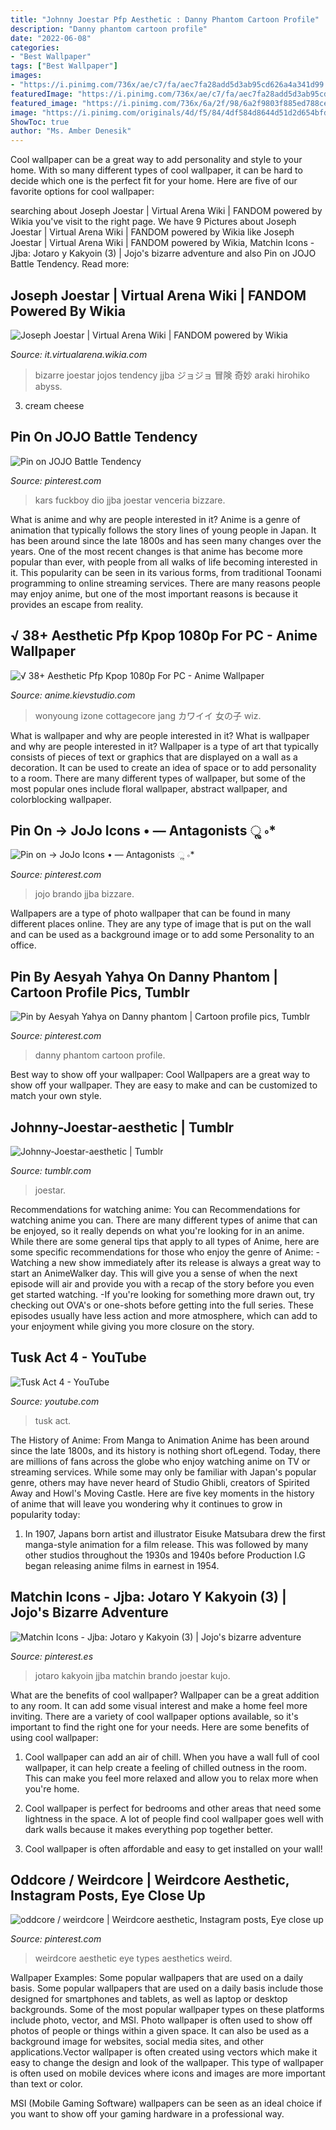 ```yaml
---
title: "Johnny Joestar Pfp Aesthetic : Danny Phantom Cartoon Profile"
description: "Danny phantom cartoon profile"
date: "2022-06-08"
categories:
- "Best Wallpaper"
tags: ["Best Wallpaper"]
images:
- "https://i.pinimg.com/736x/ae/c7/fa/aec7fa28add5d3ab95cd626a4a341d99.jpg"
featuredImage: "https://i.pinimg.com/736x/ae/c7/fa/aec7fa28add5d3ab95cd626a4a341d99.jpg"
featured_image: "https://i.pinimg.com/736x/6a/2f/98/6a2f9803f885ed788ce05eded4ecb2ae.jpg"
image: "https://i.pinimg.com/originals/4d/f5/84/4df584d8644d51d2d654bfd7f1072474.jpg"
ShowToc: true
author: "Ms. Amber Denesik"
---
```



Cool wallpaper can be a great way to add personality and style to your home. With so many different types of cool wallpaper, it can be hard to decide which one is the perfect fit for your home. Here are five of our favorite options for cool wallpaper: 

	

		
searching about Joseph Joestar | Virtual Arena Wiki | FANDOM powered by Wikia you've visit to the right page. We have 9 Pictures about Joseph Joestar | Virtual Arena Wiki | FANDOM powered by Wikia like Joseph Joestar | Virtual Arena Wiki | FANDOM powered by Wikia, Matchin Icons - Jjba: Jotaro y Kakyoin (3) | Jojo&#039;s bizarre adventure and also Pin on JOJO Battle Tendency. Read more:
		
    
## Joseph Joestar | Virtual Arena Wiki | FANDOM Powered By Wikia

<img loading=lazy src="https://vignette.wikia.nocookie.net/virtualarena/images/7/70/3749_-_battle_tendency_jojo&#039;s_bizarre_adventure_joseph_joestar.jpg/revision/latest/scale-to-width-down/2000?cb=20120111234119&amp;path-prefix=it" onerror="this.onerror=null;this.src='https://tse2.mm.bing.net/th?id=OIP.oCeXfwlBLoZ2TIL0OwlO6AHaFR&amp;pid=15.1';" alt="Joseph Joestar | Virtual Arena Wiki | FANDOM powered by Wikia">

_Source: it.virtualarena.wikia.com_

>bizarre joestar jojos tendency jjba ジョジョ 冒険 奇妙 araki hirohiko abyss. 

	

3. cream cheese 

    
## Pin On JOJO Battle Tendency

<img loading=lazy src="https://i.pinimg.com/736x/40/e1/56/40e156d35ef233870658c9ea402cbac2.jpg" onerror="this.onerror=null;this.src='https://tse3.mm.bing.net/th?id=OIP.3BNyj_UAWmgYZ9raGpAUcwHaIJ&amp;pid=15.1';" alt="Pin on JOJO Battle Tendency">

_Source: pinterest.com_

>kars fuckboy dio jjba joestar venceria bizzare. 

	

What is anime and why are people interested in it?
Anime is a genre of animation that typically follows the story lines of young people in Japan. It has been around since the late 1800s and has seen many changes over the years. One of the most recent changes is that anime has become more popular than ever, with people from all walks of life becoming interested in it. This popularity can be seen in its various forms, from traditional Toonami programming to online streaming services. There are many reasons people may enjoy anime, but one of the most important reasons is because it provides an escape from reality.

    
## √ 38+ Aesthetic Pfp Kpop 1080p For PC - Anime Wallpaper

<img loading=lazy src="https://i.pinimg.com/originals/4d/f5/84/4df584d8644d51d2d654bfd7f1072474.jpg" onerror="this.onerror=null;this.src='https://tse3.mm.bing.net/th?id=OIP.d8ZVMwODZB1hrro79XXKNgHaHa&amp;pid=15.1';" alt="√ 38+ Aesthetic Pfp Kpop 1080p For PC - Anime Wallpaper">

_Source: anime.kievstudio.com_

>wonyoung izone cottagecore jang カワイイ 女の子 wiz. 

	

What is wallpaper and why are people interested in it?
What is wallpaper and why are people interested in it?
Wallpaper is a type of art that typically consists of pieces of text or graphics that are displayed on a wall as a decoration. It can be used to create an idea of space or to add personality to a room. There are many different types of wallpaper, but some of the most popular ones include floral wallpaper, abstract wallpaper, and colorblocking wallpaper.

    
## Pin On → JoJo Icons • — Antagonists ૢ ∘*

<img loading=lazy src="https://i.pinimg.com/736x/ae/c7/fa/aec7fa28add5d3ab95cd626a4a341d99.jpg" onerror="this.onerror=null;this.src='https://tse1.mm.bing.net/th?id=OIP.TNQE142v9QmmwYzRiF0ouAHaHa&amp;pid=15.1';" alt="Pin on → JoJo Icons • — Antagonists ૢ ∘*">

_Source: pinterest.com_

>jojo brando jjba bizzare. 

	



Wallpapers are a type of photo wallpaper that can be found in many different places online. They are any type of image that is put on the wall and can be used as a background image or to add some Personality to an office.

    
## Pin By Aesyah Yahya On Danny Phantom | Cartoon Profile Pics, Tumblr

<img loading=lazy src="https://i.pinimg.com/736x/2f/08/e7/2f08e7c02669b0f318e4a988bda8ef3a.jpg" onerror="this.onerror=null;this.src='https://tse2.mm.bing.net/th?id=OIP.dw7SMR7jcA5H7LhkcM35bAHaHW&amp;pid=15.1';" alt="Pin by Aesyah Yahya on Danny phantom | Cartoon profile pics, Tumblr">

_Source: pinterest.com_

>danny phantom cartoon profile. 

	

Best way to show off your wallpaper:
Cool Wallpapers are a great way to show off your wallpaper. They are easy to make and can be customized to match your own style.

    
## Johnny-Joestar-aesthetic | Tumblr

<img loading=lazy src="https://66.media.tumblr.com/c4a7a97dfb5a14ff8db227c7baef2670/tumblr_p3cbuziwlx1sw713xo1_500.png" onerror="this.onerror=null;this.src='https://tse3.mm.bing.net/th?id=OIP.GE0VzEXEdF6Euba9wfA81gHaEK&amp;pid=15.1';" alt="Johnny-Joestar-aesthetic | Tumblr">

_Source: tumblr.com_

>joestar. 

	

Recommendations for watching anime: You can
Recommendations for watching anime you can. There are many different types of anime that can be enjoyed, so it really depends on what you're looking for in an anime. While there are some general tips that apply to all types of Anime, here are some specific recommendations for those who enjoy the genre of Anime: 
-Watching a new show immediately after its release is always a great way to start an AnimeWalker day. This will give you a sense of when the next episode will air and provide you with a recap of the story before you even get started watching. 
-If you're looking for something more drawn out, try checking out OVA's or one-shots before getting into the full series. These episodes usually have less action and more atmosphere, which can add to your enjoyment while giving you more closure on the story.

    
## Tusk Act 4 - YouTube

<img loading=lazy src="https://i.ytimg.com/vi/ILwERe9370Y/hqdefault.jpg" onerror="this.onerror=null;this.src='https://tse2.mm.bing.net/th?id=OIP.8DMVOBEjReeOeBAEd3F8oAHaFj&amp;pid=15.1';" alt="Tusk Act 4 - YouTube">

_Source: youtube.com_

>tusk act. 

	

The History of Anime: From Manga to Animation
Anime has been around since the late 1800s, and its history is nothing short ofLegend. Today, there are millions of fans across the globe who enjoy watching anime on TV or streaming services. While some may only be familiar with Japan's popular genre, others may have never heard of Studio Ghibli, creators of Spirited Away and Howl's Moving Castle. Here are five key moments in the history of anime that will leave you wondering why it continues to grow in popularity today:
1) In 1907, Japans born artist and illustrator Eisuke Matsubara drew the first manga-style animation for a film release. This was followed by many other studios throughout the 1930s and 1940s before Production I.G began releasing anime films in earnest in 1954.

    
## Matchin Icons - Jjba: Jotaro Y Kakyoin (3) | Jojo&#039;s Bizarre Adventure

<img loading=lazy src="https://i.pinimg.com/736x/6a/2f/98/6a2f9803f885ed788ce05eded4ecb2ae.jpg" onerror="this.onerror=null;this.src='https://tse3.mm.bing.net/th?id=OIP.kRx9AvKBwIIeSRpEqAskuQHaHa&amp;pid=15.1';" alt="Matchin Icons - Jjba: Jotaro y Kakyoin (3) | Jojo&#039;s bizarre adventure">

_Source: pinterest.es_

>jotaro kakyoin jjba matchin brando joestar kujo. 

	

What are the benefits of cool wallpaper?
Wallpaper can be a great addition to any room. It can add some visual interest and make a home feel more inviting. There are a variety of cool wallpaper options available, so it's important to find the right one for your needs. Here are some benefits of using cool wallpaper: 
1. Cool wallpaper can add an air of chill. When you have a wall full of cool wallpaper, it can help create a feeling of chilled outness in the room. This can make you feel more relaxed and allow you to relax more when you're home. 

2. Cool wallpaper is perfect for bedrooms and other areas that need some lightness in the space. A lot of people find cool wallpaper goes well with dark walls because it makes everything pop together better. 

3. Cool wallpaper is often affordable and easy to get installed on your wall!

    
## Oddcore / Weirdcore | Weirdcore Aesthetic, Instagram Posts, Eye Close Up

<img loading=lazy src="https://i.pinimg.com/736x/17/68/30/176830aeba14cec0429afbf5feead2c7.jpg" onerror="this.onerror=null;this.src='https://tse4.mm.bing.net/th?id=OIP.ockzJ1ivcPPGBVTsMflamgHaHa&amp;pid=15.1';" alt="oddcore / weirdcore | Weirdcore aesthetic, Instagram posts, Eye close up">

_Source: pinterest.com_

>weirdcore aesthetic eye types aesthetics weird. 

	

Wallpaper Examples: Some popular wallpapers that are used on a daily basis.
Some popular wallpapers that are used on a daily basis include those designed for smartphones and tablets, as well as laptop or desktop backgrounds. Some of the most popular wallpaper types on these platforms include photo, vector, and MSI. 
Photo wallpaper is often used to show off photos of people or things within a given space. It can also be used as a background image for websites, social media sites, and other applications.Vector wallpaper is often created using vectors which make it easy to change the design and look of the wallpaper. This type of wallpaper is often used on mobile devices where icons and images are more important than text or color. 

MSI (Mobile Gaming Software) wallpapers can be seen as an ideal choice if you want to show off your gaming hardware in a professional way.

